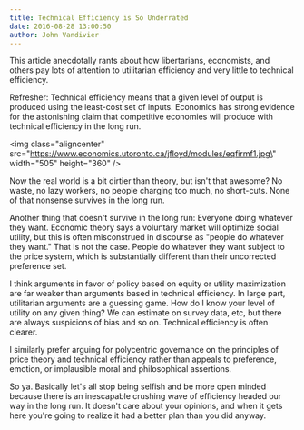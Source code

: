 ```yaml
---
title: Technical Efficiency is So Underrated
date: 2016-08-28 13:00:50
author: John Vandivier
---
```




This article anecdotally rants about how libertarians, economists, and others pay lots of attention to utilitarian efficiency and very little to technical efficiency.

Refresher: Technical efficiency means that a given level of output is produced using the least-cost set of inputs. Economics has strong evidence for the astonishing claim that competitive economies will produce with technical efficiency in the long run.

<img class=\"aligncenter\" src=\"https://www.economics.utoronto.ca/jfloyd/modules/eqfirmf1.jpg\" width=\"505\" height=\"360\" />

Now the real world is a bit dirtier than theory, but isn't that awesome? No waste, no lazy workers, no people charging too much, no short-cuts. None of that nonsense survives in the long run.

Another thing that doesn't survive in the long run: Everyone doing whatever they want. Economic theory says a voluntary market will optimize social utility, but this is often misconstrued in discourse as \"people do whatever they want.\" That is not the case. People do whatever they want subject to the price system, which is substantially different than their uncorrected preference set.

I think arguments in favor of policy based on equity or utility maximization are far weaker than arguments based in technical efficiency. In large part, utilitarian arguments are a guessing game. How do I know your level of utility on any given thing? We can estimate on survey data, etc, but there are always suspicions of bias and so on. Technical efficiency is often clearer.

I similarly prefer arguing for polycentric governance on the principles of price theory and technical efficiency rather than appeals to preference, emotion, or implausible moral and philosophical assertions.

So ya. Basically let's all stop being selfish and be more open minded because there is an inescapable crushing wave of efficiency headed our way in the long run. It doesn't care about your opinions, and when it gets here you're going to realize it had a better plan than you did anyway.